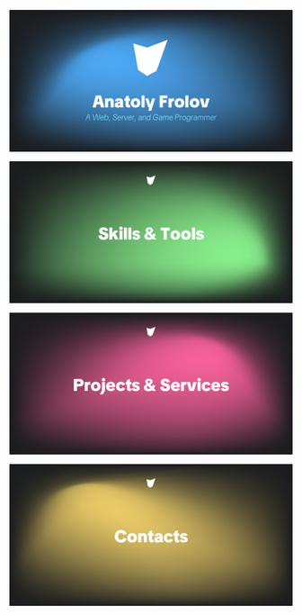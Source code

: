 ![](/Banners/Anafro-Readme-2025-Banner.png)

![](/Banners/Anafro-Readme-2025-Skills.png)

![](/Banners/Anafro-Readme-2025-Projects.png)

![](/Banners/Anafro-Readme-2025-Contacts.png)